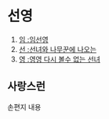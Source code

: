 <head>
  <title>선영 - welcome</title>
  <meta charset="utf-8">
</head>
<body>

<h1>선영</h1>
<ol>
  <li><a href="https://www.youtube.com/watch?v=T0FiBRT2Vu4">임 :임선영</a></li>
  <html>
    <body>
      
  <li><a href="https://www.youtube.com/watch?v=hR5KF_-nA3w">선 :선녀와 나무꾼에 나오는</a></li>
  <li><a href="https://www.youtube.com/watch?v=c3vuInVw6KI">영 :영영 다시 볼수 없는 선녀</a></li>
</ol>
<h2>사랑스런</h2>
손편지 내용



